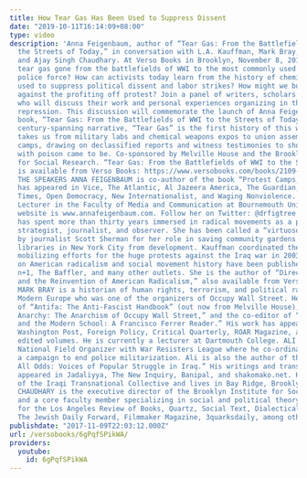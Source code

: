 ```yaml
---
title: How Tear Gas Has Been Used to Suppress Dissent
date: "2019-10-11T16:14:09+08:00"
type: video
description: 'Anna Feigenbaum, author of “Tear Gas: From the Battlefields of WWI to
  the Streets of Today,” in conversation with L.A. Kauffman, Mark Bray, Ali Issa,
  and Ajay Singh Chaudhary. At Verso Books in Brooklyn, November 8, 2017. How has
  tear gas gone from the battlefields of WWI to the most commonly used form of “less-lethal”
  police force? How can activists today learn from the history of chemical weapons
  used to suppress political dissent and labor strikes? How might we build campaigns
  against the profiting off protest? Join a panel of writers, scholars and activists
  who will discuss their work and personal experiences organizing in the face of state
  repression. This discussion will commemorate the launch of Anna Feigenbaum’s new
  book, “Tear Gas: From the Battlefields of WWI to the Streets of Today.” An engrossing
  century-spanning narrative, “Tear Gas” is the first history of this weapon, and
  takes us from military labs and chemical weapons expos to union assemblies and protest
  camps, drawing on declassified reports and witness testimonies to show how policing
  with poison came to be. Co-sponsored by Melville House and the Brooklyn Institute
  for Social Research. “Tear Gas: From the Battlefields of WWI to the Streets of Today,”
  is available from Verso Books: https://www.versobooks.com/books/2109-tear-gas ABOUT
  THE SPEAKERS ANNA FEIGENBAUM is co-author of the book “Protest Camps,” and her work
  has appeared in Vice, The Atlantic, Al Jazeera America, The Guardian, Salon, Financial
  Times, Open Democracy, New Internationalist, and Waging Nonviolence. She is a Senior
  Lecturer in the Faculty of Media and Communication at Bournemouth University. Her
  website is www.annafeigenbaum.com. Follow her on Twitter: @drfigtree. L.A. KAUFFMAN
  has spent more than thirty years immersed in radical movements as a participant,
  strategist, journalist, and observer. She has been called a “virtuoso organizer”
  by journalist Scott Sherman for her role in saving community gardens and public
  libraries in New York City from development. Kauffman coordinated the grassroots
  mobilizing efforts for the huge protests against the Iraq war in 2003-04. Her writings
  on American radicalism and social movement history have been published in The Nation,
  n+1, The Baffler, and many other outlets. She is the author of “Direct Action: Protest
  and the Reinvention of American Radicalism,” also available from Verso Books: https://www.versobooks.com/books/2331-direct-action
  MARK BRAY is a historian of human rights, terrorism, and political radicalism in
  Modern Europe who was one of the organizers of Occupy Wall Street. He is the author
  of “Antifa: The Anti-Fascist Handbook” (out now from Melville House), “Translating
  Anarchy: The Anarchism of Occupy Wall Street,” and the co-editor of “Anarchist Education
  and the Modern School: A Francisco Ferrer Reader.” His work has appeared in the
  Washington Post, Foreign Policy, Critical Quarterly, ROAR Magazine, and numerous
  edited volumes. He is currently a lecturer at Dartmouth College. ALI ISSA is the
  National Field Organizer with War Resisters League where he co-ordinates NoSWATzone,
  a campaign to end police militarization. Ali is also the author of the book “Against
  All Odds: Voices of Popular Struggle in Iraq.” His writings and translations have
  appeared in Jadaliyya, The New Inquiry, Banipal, and shakomako.net. He is a co-founder
  of the Iraqi Transnational Collective and lives in Bay Ridge, Brooklyn. AJAY SINGH
  CHAUDHARY is the executive director of the Brooklyn Institute for Social Research
  and a core faculty member specializing in social and political theory. He has written
  for the Los Angeles Review of Books, Quartz, Social Text, Dialectical Anthropology,
  The Jewish Daily Forward, Filmmaker Magazine, 3quarksdaily, among other venues.'
publishdate: "2017-11-09T22:03:12.000Z"
url: /versobooks/6gPqfSPikWA/
providers:
  youtube:
    id: 6gPqfSPikWA
---
```

